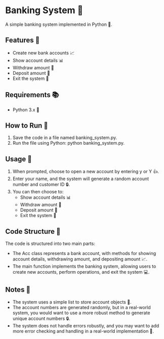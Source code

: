 
# Banking System 🏦

A simple banking system implemented in Python 🐍.

## Features 📝
- Create new bank accounts 📈
- Show account details 📊
- Withdraw amount 💸
- Deposit amount 💸
- Exit the system 👋

## Requirements 📚
- Python 3.x 🐍

## How to Run 🚀
1. Save the code in a file named banking_system.py.
2. Run the file using Python: python banking_system.py.

## Usage 📄
1. When prompted, choose to open a new account by entering y or Y 👍.
2. Enter your name, and the system will generate a random account number and customer ID 🔒.
3. You can then choose to:
    - Show account details 📊
    - Withdraw amount 💸
    - Deposit amount 💸
    - Exit the system 👋

## Code Structure 📁
The code is structured into two main parts:

- The Acc class represents a bank account, with methods for showing account details, withdrawing amount, and depositing amount 📈.
- The main function implements the banking system, allowing users to create new accounts, perform operations, and exit the system 💻.

## Notes 📝
- The system uses a simple list to store account objects 📁.
- The account numbers are generated randomly, but in a real-world system, you would want to use a more robust method to generate unique account numbers 🔒.
- The system does not handle errors robustly, and you may want to add more error checking and handling in a real-world implementation 🚨.